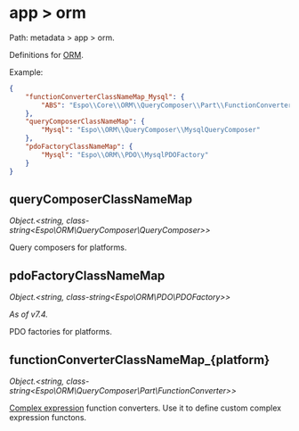 # app > orm

Path: metadata > app > orm.

Definitions for [ORM](../orm.md).

Example:

```json
{
    "functionConverterClassNameMap_Mysql": {
        "ABS": "Espo\\Core\\ORM\\QueryComposer\\Part\\FunctionConverters\\Abs"
    },
    "queryComposerClassNameMap": {
        "Mysql": "Espo\\ORM\\QueryComposer\\MysqlQueryComposer"
    },
    "pdoFactoryClassNameMap": {
        "Mysql": "Espo\\ORM\\PDO\\MysqlPDOFactory"
    }
}
```


## queryComposerClassNameMap

*Object.<string, class-string<Espo\ORM\QueryComposer\QueryComposer\>\>*

Query composers for platforms.

## pdoFactoryClassNameMap

*Object.<string, class-string<Espo\ORM\PDO\PDOFactory\>\>*


*As of v7.4.*

PDO factories for platforms.

## functionConverterClassNameMap_{platform}

*Object.<string, class-string<Espo\ORM\QueryComposer\Part\FunctionConverter\>\>*

[Complex expression](../../user-guide/complex-expressions.md) function converters. Use it to define custom complex expression functons.
